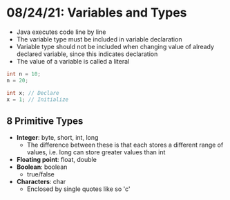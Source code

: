 # 08/24/21: Variables and Types

- Java executes code line by line
- The variable type must be included in variable declaration
- Variable type should not be included when changing value of already declared variable, since this indicates declaration
- The value of a variable is called a literal

``` java 
int n = 10;
n = 20;

int x; // Declare
x = 1; // Initialize
```

## 8 Primitive Types
- **Integer**: byte, short, int, long
  - The difference between these is that each stores a different range of values, i.e. long can store greater values than int
- **Floating point**: float, double
- **Boolean**: boolean
  - true/false 
- **Characters**: char
  - Enclosed by single quotes like so 'c'
